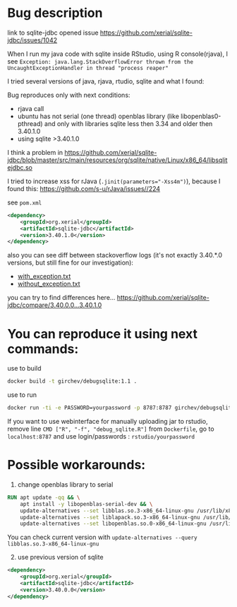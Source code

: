 # Bug description
link to sqlite-jdbc opened issue https://github.com/xerial/sqlite-jdbc/issues/1042

When I run my java code with sqlite inside RStudio, using R console(rjava), I see 
`Exception: java.lang.StackOverflowError thrown from the UncaughtExceptionHandler in thread "process reaper"`

I tried several versions of java, rjava, rtudio, sqlite and what I found:

Bug reproduces only with next conditions:
- rjava call
- ubuntu has not serial (one thread) openblas library (like libopenblas0-pthread)
and only with libraries sqlite less then 3.34 and older then 3.40.1.0
- using sqlite >3.40.1.0

I think a problem in https://github.com/xerial/sqlite-jdbc/blob/master/src/main/resources/org/sqlite/native/Linux/x86_64/libsqlitejdbc.so

I tried to increase xss for rJava (`.jinit(parameters="-Xss4m")`), because I found this: https://github.com/s-u/rJava/issues//224

see `pom.xml`
```xml
<dependency>
    <groupId>org.xerial</groupId>
    <artifactId>sqlite-jdbc</artifactId>
    <version>3.40.1.0</version>
</dependency>
```
also you can see diff between stackoverflow logs (it's not exactly 3.40.*.0 versions, but still fine for our investigation):
- [with_exception.txt](with_exception.txt)
- [without_exception.txt](without_exception.txt)

you can try to find differences here...
https://github.com/xerial/sqlite-jdbc/compare/3.40.0.0...3.40.1.0

# You can reproduce it using next commands:
use to build
```bash
docker build -t girchev/debugsqlite:1.1 .
```

use to run
```bash
docker run -ti -e PASSWORD=yourpassword -p 8787:8787 girchev/debugsqlite:1.1
```

If you want to use webinterface for manually uploading jar to rstudio, remove line `CMD ["R", "-f", "debug_sqlite.R"]` from `Dockerfile`, go to
`localhost:8787` and use login/passwords : `rstudio/yourpassword`

# Possible workarounds:
1. change openblas library to serial
```dockerfile
RUN apt update -qq && \
    apt install -y libopenblas-serial-dev && \
    update-alternatives --set libblas.so.3-x86_64-linux-gnu /usr/lib/x86_64-linux-gnu/openblas-serial/libblas.so.3 && \
    update-alternatives --set liblapack.so.3-x86_64-linux-gnu /usr/lib/x86_64-linux-gnu/openblas-serial/liblapack.so.3 && \
    update-alternatives --set libopenblas.so.0-x86_64-linux-gnu /usr/lib/x86_64-linux-gnu/openblas-serial/libopenblas.so.0
```
You can check current version with `update-alternatives --query libblas.so.3-x86_64-linux-gnu`

2. use previous version of sqlite
```xml
<dependency>
    <groupId>org.xerial</groupId>
    <artifactId>sqlite-jdbc</artifactId>
    <version>3.40.0.0</version>
</dependency>
```
